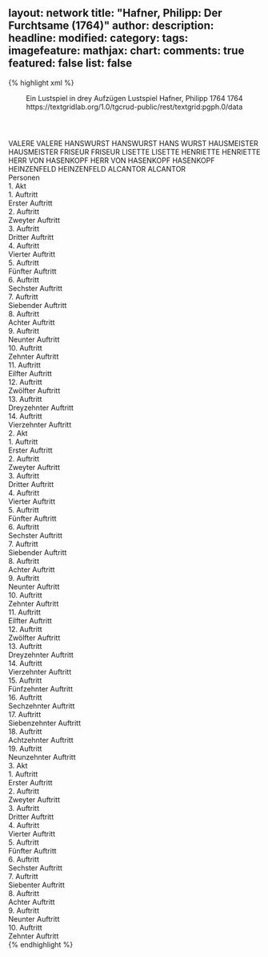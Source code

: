 layout: network
title: "Hafner, Philipp: Der Furchtsame (1764)"
author:
description:
headline:
modified:
category:
tags:
imagefeature:
mathjax:
chart:
comments: true
featured: false
list: false
---
{% highlight xml %}
<?xml-model href="https://raw.githubusercontent.com/DLiNa/project/master/rules/lina.rnc"?><?xml-model href="https://raw.githubusercontent.com/DLiNa/project/master/rules/lina.sch"?>
<play xmlns="http://lina.digital">
  <header>
    <title>Der Furchtsame</title>
    <subtitle>Ein Lustspiel in drey Aufzügen</subtitle>
    <genretitle>Lustspiel</genretitle>
    <author>Hafner, Philipp</author>
    <date type="print" when="1764">1764</date>
    <date type="premiere" when="1764">1764</date>
    <date type="written"/>
    <source>https://textgridlab.org/1.0/tgcrud-public/rest/textgrid:pgph.0/data</source>
  </header>
  <personae>
    <character>
      <name>VALERE</name>
      <alias xml:id="valere">
        <name>VALERE</name>
      </alias>
    </character>
    <character>
      <name>HANSWURST</name>
      <alias xml:id="hanswurst">
        <name>HANSWURST</name>
      </alias>
      <alias xml:id="hans_wurst">
        <name>HANS WURST</name>
      </alias>
    </character>
    <character>
      <name>HAUSMEISTER</name>
      <alias xml:id="hausmeister">
        <name>HAUSMEISTER</name>
      </alias>
    </character>
    <character>
      <name>FRISEUR</name>
      <alias xml:id="friseur">
        <name>FRISEUR</name>
      </alias>
    </character>
    <character>
      <name>LISETTE</name>
      <alias xml:id="lisette">
        <name>LISETTE</name>
      </alias>
    </character>
    <character>
      <name>HENRIETTE</name>
      <alias xml:id="henriette">
        <name>HENRIETTE</name>
      </alias>
    </character>
    <character>
      <name>HERR VON HASENKOPF</name>
      <alias xml:id="herr_von_hasenkopf">
        <name>HERR VON HASENKOPF</name>
      </alias>
      <alias xml:id="hasenkopf">
        <name>HASENKOPF</name>
      </alias>
    </character>
    <character>
      <name>HEINZENFELD</name>
      <alias xml:id="heinzenfeld">
        <name>HEINZENFELD</name>
      </alias>
    </character>
    <character>
      <name>ALCANTOR</name>
      <alias xml:id="alcantor">
        <name>ALCANTOR</name>
      </alias>
    </character>
  </personae>
  <text>
    <div>
      <head>Personen</head>
    </div>
    <div>
      <head>1. Akt</head>
      <div>
        <head>1. Auftritt</head>
        <div>
          <head>Erster Auftritt</head>
          <sp who="#valere">
            <amount n="17" unit="speech_acts"/>
            <amount n="543" unit="words"/>
            <amount n="5" unit="lines"/>
            <amount n="3114" unit="chars"/>
          </sp>
          <sp who="#hanswurst">
            <amount n="17" unit="speech_acts"/>
            <amount n="921" unit="words"/>
            <amount n="2" unit="lines"/>
            <amount n="5289" unit="chars"/>
          </sp>
        </div>
      </div>
      <div>
        <head>2. Auftritt</head>
        <div>
          <head>Zweyter Auftritt</head>
          <sp who="#hausmeister">
            <amount n="20" unit="speech_acts"/>
            <amount n="425" unit="words"/>
            <amount n="11" unit="lines"/>
            <amount n="2240" unit="chars"/>
          </sp>
          <sp who="#valere">
            <amount n="17" unit="speech_acts"/>
            <amount n="219" unit="words"/>
            <amount n="13" unit="lines"/>
            <amount n="1209" unit="chars"/>
          </sp>
          <sp who="#hanswurst">
            <amount n="5" unit="speech_acts"/>
            <amount n="91" unit="words"/>
            <amount n="2" unit="lines"/>
            <amount n="446" unit="chars"/>
          </sp>
        </div>
      </div>
      <div>
        <head>3. Auftritt</head>
        <div>
          <head>Dritter Auftritt</head>
          <sp who="#hanswurst">
            <amount n="3" unit="speech_acts"/>
            <amount n="76" unit="words"/>
            <amount n="2" unit="lines"/>
            <amount n="427" unit="chars"/>
          </sp>
          <sp who="#valere">
            <amount n="2" unit="speech_acts"/>
            <amount n="55" unit="words"/>
            <amount n="1" unit="lines"/>
            <amount n="276" unit="chars"/>
          </sp>
        </div>
      </div>
      <div>
        <head>4. Auftritt</head>
        <div>
          <head>Vierter Auftritt</head>
          <sp who="#friseur">
            <amount n="9" unit="speech_acts"/>
            <amount n="649" unit="words"/>
            <amount n="4" unit="lines"/>
            <amount n="3753" unit="chars"/>
          </sp>
          <sp who="#valere">
            <amount n="8" unit="speech_acts"/>
            <amount n="127" unit="words"/>
            <amount n="6" unit="lines"/>
            <amount n="724" unit="chars"/>
          </sp>
          <sp who="#hanswurst">
            <amount n="7" unit="speech_acts"/>
            <amount n="134" unit="words"/>
            <amount n="3" unit="lines"/>
            <amount n="780" unit="chars"/>
          </sp>
        </div>
      </div>
      <div>
        <head>5. Auftritt</head>
        <div>
          <head>Fünfter Auftritt</head>
          <sp who="#friseur">
            <amount n="1" unit="speech_acts"/>
            <amount n="167" unit="words"/>
            <amount n="987" unit="chars"/>
          </sp>
        </div>
      </div>
      <div>
        <head>6. Auftritt</head>
        <div>
          <head>Sechster Auftritt</head>
          <sp who="#lisette">
            <amount n="8" unit="speech_acts"/>
            <amount n="218" unit="words"/>
            <amount n="2" unit="lines"/>
            <amount n="1203" unit="chars"/>
          </sp>
          <sp who="#henriette">
            <amount n="6" unit="speech_acts"/>
            <amount n="224" unit="words"/>
            <amount n="3" unit="lines"/>
            <amount n="1254" unit="chars"/>
          </sp>
          <sp who="#herr_von_hasenkopf">
            <amount n="2" unit="speech_acts"/>
            <amount n="35" unit="words"/>
            <amount n="1" unit="lines"/>
            <amount n="165" unit="chars"/>
          </sp>
          <sp who="#hasenkopf">
            <amount n="3" unit="speech_acts"/>
            <amount n="227" unit="words"/>
            <amount n="1303" unit="chars"/>
          </sp>
        </div>
      </div>
      <div>
        <head>7. Auftritt</head>
        <div>
          <head>Siebender Auftritt</head>
          <sp who="#hasenkopf">
            <amount n="2" unit="speech_acts"/>
            <amount n="184" unit="words"/>
            <amount n="981" unit="chars"/>
          </sp>
          <sp who="#henriette">
            <amount n="2" unit="speech_acts"/>
            <amount n="99" unit="words"/>
            <amount n="596" unit="chars"/>
          </sp>
        </div>
      </div>
      <div>
        <head>8. Auftritt</head>
        <div>
          <head>Achter Auftritt</head>
          <sp who="#heinzenfeld">
            <amount n="2" unit="speech_acts"/>
            <amount n="97" unit="words"/>
            <amount n="642" unit="chars"/>
          </sp>
          <sp who="#henriette">
            <amount n="3" unit="speech_acts"/>
            <amount n="40" unit="words"/>
            <amount n="3" unit="lines"/>
            <amount n="228" unit="chars"/>
          </sp>
          <sp who="#lisette">
            <amount n="2" unit="speech_acts"/>
            <amount n="42" unit="words"/>
            <amount n="246" unit="chars"/>
          </sp>
          <sp who="#hasenkopf">
            <amount n="1" unit="speech_acts"/>
            <amount n="48" unit="words"/>
            <amount n="260" unit="chars"/>
          </sp>
        </div>
      </div>
      <div>
        <head>9. Auftritt</head>
        <div>
          <head>Neunter Auftritt</head>
          <sp who="#heinzenfeld">
            <amount n="9" unit="speech_acts"/>
            <amount n="369" unit="words"/>
            <amount n="1" unit="lines"/>
            <amount n="2295" unit="chars"/>
          </sp>
          <sp who="#hasenkopf">
            <amount n="8" unit="speech_acts"/>
            <amount n="593" unit="words"/>
            <amount n="1" unit="lines"/>
            <amount n="3448" unit="chars"/>
          </sp>
        </div>
      </div>
      <div>
        <head>10. Auftritt</head>
        <div>
          <head>Zehnter Auftritt</head>
          <sp who="#hasenkopf">
            <amount n="1" unit="speech_acts"/>
            <amount n="177" unit="words"/>
            <amount n="1005" unit="chars"/>
          </sp>
        </div>
      </div>
      <div>
        <head>11. Auftritt</head>
        <div>
          <head>Eilfter Auftritt</head>
          <sp who="#alcantor">
            <amount n="15" unit="speech_acts"/>
            <amount n="810" unit="words"/>
            <amount n="3" unit="lines"/>
            <amount n="4593" unit="chars"/>
          </sp>
          <sp who="#hasenkopf">
            <amount n="15" unit="speech_acts"/>
            <amount n="409" unit="words"/>
            <amount n="5" unit="lines"/>
            <amount n="2320" unit="chars"/>
          </sp>
        </div>
      </div>
      <div>
        <head>12. Auftritt</head>
        <div>
          <head>Zwölfter Auftritt</head>
          <sp who="#alcantor">
            <amount n="1" unit="speech_acts"/>
            <amount n="154" unit="words"/>
            <amount n="919" unit="chars"/>
          </sp>
        </div>
      </div>
      <div>
        <head>13. Auftritt</head>
        <div>
          <head>Dreyzehnter Auftritt</head>
          <sp who="#friseur">
            <amount n="4" unit="speech_acts"/>
            <amount n="229" unit="words"/>
            <amount n="1280" unit="chars"/>
          </sp>
          <sp who="#alcantor">
            <amount n="3" unit="speech_acts"/>
            <amount n="85" unit="words"/>
            <amount n="1" unit="lines"/>
            <amount n="464" unit="chars"/>
          </sp>
        </div>
      </div>
      <div>
        <head>14. Auftritt</head>
        <div>
          <head>Vierzehnter Auftritt</head>
          <sp who="#alcantor">
            <amount n="1" unit="speech_acts"/>
            <amount n="311" unit="words"/>
            <amount n="1879" unit="chars"/>
          </sp>
        </div>
      </div>
    </div>
    <div>
      <head>2. Akt</head>
      <div>
        <head>1. Auftritt</head>
        <div>
          <head>Erster Auftritt</head>
          <sp who="#alcantor">
            <amount n="1" unit="speech_acts"/>
            <amount n="155" unit="words"/>
            <amount n="891" unit="chars"/>
          </sp>
        </div>
      </div>
      <div>
        <head>2. Auftritt</head>
        <div>
          <head>Zweyter Auftritt</head>
          <sp who="#hanswurst">
            <amount n="1" unit="speech_acts"/>
            <amount n="226" unit="words"/>
            <amount n="1262" unit="chars"/>
          </sp>
        </div>
      </div>
      <div>
        <head>3. Auftritt</head>
        <div>
          <head>Dritter Auftritt</head>
          <sp who="#lisette">
            <amount n="22" unit="speech_acts"/>
            <amount n="624" unit="words"/>
            <amount n="12" unit="lines"/>
            <amount n="3497" unit="chars"/>
          </sp>
          <sp who="#hanswurst">
            <amount n="21" unit="speech_acts"/>
            <amount n="520" unit="words"/>
            <amount n="13" unit="lines"/>
            <amount n="2907" unit="chars"/>
          </sp>
        </div>
      </div>
      <div>
        <head>4. Auftritt</head>
        <div>
          <head>Vierter Auftritt</head>
          <sp who="#hanswurst">
            <amount n="1" unit="speech_acts"/>
            <amount n="118" unit="words"/>
            <amount n="720" unit="chars"/>
          </sp>
        </div>
      </div>
      <div>
        <head>5. Auftritt</head>
        <div>
          <head>Fünfter Auftritt</head>
          <sp who="#valere">
            <amount n="12" unit="speech_acts"/>
            <amount n="223" unit="words"/>
            <amount n="7" unit="lines"/>
            <amount n="1294" unit="chars"/>
          </sp>
          <sp who="#hanswurst">
            <amount n="11" unit="speech_acts"/>
            <amount n="241" unit="words"/>
            <amount n="6" unit="lines"/>
            <amount n="1341" unit="chars"/>
          </sp>
          <sp who="#hans_wurst">
            <amount n="1" unit="speech_acts"/>
            <amount n="68" unit="words"/>
            <amount n="402" unit="chars"/>
          </sp>
        </div>
      </div>
      <div>
        <head>6. Auftritt</head>
        <div>
          <head>Sechster Auftritt</head>
          <sp who="#alcantor">
            <amount n="1" unit="speech_acts"/>
            <amount n="178" unit="words"/>
            <amount n="1134" unit="chars"/>
          </sp>
        </div>
      </div>
      <div>
        <head>7. Auftritt</head>
        <div>
          <head>Siebender Auftritt</head>
          <sp who="#hasenkopf">
            <amount n="12" unit="speech_acts"/>
            <amount n="530" unit="words"/>
            <amount n="5" unit="lines"/>
            <amount n="2951" unit="chars"/>
          </sp>
          <sp who="#hausmeister">
            <amount n="7" unit="speech_acts"/>
            <amount n="134" unit="words"/>
            <amount n="4" unit="lines"/>
            <amount n="753" unit="chars"/>
          </sp>
          <sp who="#henriette">
            <amount n="5" unit="speech_acts"/>
            <amount n="80" unit="words"/>
            <amount n="4" unit="lines"/>
            <amount n="463" unit="chars"/>
          </sp>
          <sp who="#lisette">
            <amount n="3" unit="speech_acts"/>
            <amount n="47" unit="words"/>
            <amount n="2" unit="lines"/>
            <amount n="253" unit="chars"/>
          </sp>
        </div>
      </div>
      <div>
        <head>8. Auftritt</head>
        <div>
          <head>Achter Auftritt</head>
          <sp who="#hasenkopf">
            <amount n="4" unit="speech_acts"/>
            <amount n="111" unit="words"/>
            <amount n="1" unit="lines"/>
            <amount n="676" unit="chars"/>
          </sp>
          <sp who="#heinzenfeld">
            <amount n="3" unit="speech_acts"/>
            <amount n="162" unit="words"/>
            <amount n="1" unit="lines"/>
            <amount n="1066" unit="chars"/>
          </sp>
          <sp who="#henriette">
            <amount n="1" unit="speech_acts"/>
            <amount n="12" unit="words"/>
            <amount n="1" unit="lines"/>
            <amount n="52" unit="chars"/>
          </sp>
        </div>
      </div>
      <div>
        <head>9. Auftritt</head>
        <div>
          <head>Neunter Auftritt</head>
          <sp who="#lisette">
            <amount n="4" unit="speech_acts"/>
            <amount n="170" unit="words"/>
            <amount n="1" unit="lines"/>
            <amount n="959" unit="chars"/>
          </sp>
          <sp who="#hausmeister">
            <amount n="3" unit="speech_acts"/>
            <amount n="35" unit="words"/>
            <amount n="2" unit="lines"/>
            <amount n="170" unit="chars"/>
          </sp>
          <sp who="#henriette">
            <amount n="3" unit="speech_acts"/>
            <amount n="230" unit="words"/>
            <amount n="1" unit="lines"/>
            <amount n="1375" unit="chars"/>
          </sp>
        </div>
      </div>
      <div>
        <head>10. Auftritt</head>
        <div>
          <head>Zehnter Auftritt</head>
          <sp who="#hanswurst">
            <amount n="4" unit="speech_acts"/>
            <amount n="76" unit="words"/>
            <amount n="2" unit="lines"/>
            <amount n="427" unit="chars"/>
          </sp>
          <sp who="#henriette">
            <amount n="3" unit="speech_acts"/>
            <amount n="19" unit="words"/>
            <amount n="3" unit="lines"/>
            <amount n="116" unit="chars"/>
          </sp>
        </div>
      </div>
      <div>
        <head>11. Auftritt</head>
        <div>
          <head>Eilfter Auftritt</head>
          <sp who="#henriette">
            <amount n="1" unit="speech_acts"/>
            <amount n="30" unit="words"/>
            <amount n="187" unit="chars"/>
          </sp>
          <sp who="#lisette">
            <amount n="1" unit="speech_acts"/>
            <amount n="28" unit="words"/>
            <amount n="149" unit="chars"/>
          </sp>
        </div>
      </div>
      <div>
        <head>12. Auftritt</head>
        <div>
          <head>Zwölfter Auftritt</head>
          <sp who="#valere">
            <amount n="9" unit="speech_acts"/>
            <amount n="433" unit="words"/>
            <amount n="2" unit="lines"/>
            <amount n="2574" unit="chars"/>
          </sp>
          <sp who="#henriette">
            <amount n="5" unit="speech_acts"/>
            <amount n="157" unit="words"/>
            <amount n="1" unit="lines"/>
            <amount n="918" unit="chars"/>
          </sp>
          <sp who="#lisette">
            <amount n="4" unit="speech_acts"/>
            <amount n="126" unit="words"/>
            <amount n="702" unit="chars"/>
          </sp>
          <sp who="#hanswurst">
            <amount n="1" unit="speech_acts"/>
            <amount n="7" unit="words"/>
            <amount n="1" unit="lines"/>
            <amount n="41" unit="chars"/>
          </sp>
        </div>
      </div>
      <div>
        <head>13. Auftritt</head>
        <div>
          <head>Dreyzehnter Auftritt</head>
          <sp who="#hanswurst">
            <amount n="1" unit="speech_acts"/>
            <amount n="155" unit="words"/>
            <amount n="876" unit="chars"/>
          </sp>
        </div>
      </div>
      <div>
        <head>14. Auftritt</head>
        <div>
          <head>Vierzehnter Auftritt</head>
          <sp who="#alcantor">
            <amount n="2" unit="speech_acts"/>
            <amount n="181" unit="words"/>
            <amount n="993" unit="chars"/>
          </sp>
          <sp who="#friseur">
            <amount n="1" unit="speech_acts"/>
            <amount n="27" unit="words"/>
            <amount n="159" unit="chars"/>
          </sp>
        </div>
      </div>
      <div>
        <head>15. Auftritt</head>
        <div>
          <head>Fünfzehnter Auftritt</head>
          <sp who="#hanswurst">
            <amount n="5" unit="speech_acts"/>
            <amount n="281" unit="words"/>
            <amount n="1" unit="lines"/>
            <amount n="1527" unit="chars"/>
          </sp>
          <sp who="#friseur">
            <amount n="5" unit="speech_acts"/>
            <amount n="420" unit="words"/>
            <amount n="2" unit="lines"/>
            <amount n="2315" unit="chars"/>
          </sp>
        </div>
      </div>
      <div>
        <head>16. Auftritt</head>
        <div>
          <head>Sechzehnter Auftritt</head>
          <sp who="#hausmeister">
            <amount n="2" unit="speech_acts"/>
            <amount n="38" unit="words"/>
            <amount n="1" unit="lines"/>
            <amount n="178" unit="chars"/>
          </sp>
          <sp who="#friseur">
            <amount n="1" unit="speech_acts"/>
            <amount n="15" unit="words"/>
            <amount n="1" unit="lines"/>
            <amount n="84" unit="chars"/>
          </sp>
          <sp who="#hanswurst">
            <amount n="1" unit="speech_acts"/>
            <amount n="30" unit="words"/>
            <amount n="168" unit="chars"/>
          </sp>
        </div>
      </div>
      <div>
        <head>17. Auftritt</head>
        <div>
          <head>Siebenzehnter Auftritt</head>
          <sp who="#heinzenfeld">
            <amount n="2" unit="speech_acts"/>
            <amount n="42" unit="words"/>
            <amount n="1" unit="lines"/>
            <amount n="254" unit="chars"/>
          </sp>
          <sp who="#hanswurst">
            <amount n="2" unit="speech_acts"/>
            <amount n="45" unit="words"/>
            <amount n="237" unit="chars"/>
          </sp>
        </div>
      </div>
      <div>
        <head>18. Auftritt</head>
        <div>
          <head>Achtzehnter Auftritt</head>
          <sp who="#valere">
            <amount n="2" unit="speech_acts"/>
            <amount n="40" unit="words"/>
            <amount n="1" unit="lines"/>
            <amount n="208" unit="chars"/>
          </sp>
          <sp who="#hanswurst">
            <amount n="2" unit="speech_acts"/>
            <amount n="43" unit="words"/>
            <amount n="1" unit="lines"/>
            <amount n="208" unit="chars"/>
          </sp>
          <sp who="#hausmeister">
            <amount n="1" unit="speech_acts"/>
            <amount n="18" unit="words"/>
            <amount n="1" unit="lines"/>
            <amount n="92" unit="chars"/>
          </sp>
        </div>
      </div>
      <div>
        <head>19. Auftritt</head>
        <div>
          <head>Neunzehnter Auftritt</head>
          <sp who="#alcantor">
            <amount n="2" unit="speech_acts"/>
            <amount n="54" unit="words"/>
            <amount n="1" unit="lines"/>
            <amount n="275" unit="chars"/>
          </sp>
          <sp who="#hasenkopf">
            <amount n="7" unit="speech_acts"/>
            <amount n="127" unit="words"/>
            <amount n="5" unit="lines"/>
            <amount n="694" unit="chars"/>
          </sp>
          <sp who="#valere">
            <amount n="3" unit="speech_acts"/>
            <amount n="42" unit="words"/>
            <amount n="2" unit="lines"/>
            <amount n="243" unit="chars"/>
          </sp>
          <sp who="#heinzenfeld">
            <amount n="2" unit="speech_acts"/>
            <amount n="28" unit="words"/>
            <amount n="2" unit="lines"/>
            <amount n="167" unit="chars"/>
          </sp>
          <sp who="#hanswurst">
            <amount n="3" unit="speech_acts"/>
            <amount n="45" unit="words"/>
            <amount n="2" unit="lines"/>
            <amount n="247" unit="chars"/>
          </sp>
          <sp who="#friseur">
            <amount n="2" unit="speech_acts"/>
            <amount n="26" unit="words"/>
            <amount n="1" unit="lines"/>
            <amount n="153" unit="chars"/>
          </sp>
          <sp who="#hausmeister">
            <amount n="3" unit="speech_acts"/>
            <amount n="21" unit="words"/>
            <amount n="3" unit="lines"/>
            <amount n="108" unit="chars"/>
          </sp>
        </div>
      </div>
    </div>
    <div>
      <head>3. Akt</head>
      <div>
        <head>1. Auftritt</head>
        <div>
          <head>Erster Auftritt</head>
          <sp who="#valere">
            <amount n="14" unit="speech_acts"/>
            <amount n="620" unit="words"/>
            <amount n="5" unit="lines"/>
            <amount n="3503" unit="chars"/>
          </sp>
          <sp who="#hanswurst">
            <amount n="13" unit="speech_acts"/>
            <amount n="587" unit="words"/>
            <amount n="3" unit="lines"/>
            <amount n="3200" unit="chars"/>
          </sp>
        </div>
      </div>
      <div>
        <head>2. Auftritt</head>
        <div>
          <head>Zweyter Auftritt</head>
          <sp who="#lisette">
            <amount n="2" unit="speech_acts"/>
            <amount n="99" unit="words"/>
            <amount n="533" unit="chars"/>
          </sp>
          <sp who="#valere">
            <amount n="1" unit="speech_acts"/>
            <amount n="17" unit="words"/>
            <amount n="1" unit="lines"/>
            <amount n="100" unit="chars"/>
          </sp>
          <sp who="#hanswurst">
            <amount n="1" unit="speech_acts"/>
            <amount n="28" unit="words"/>
            <amount n="140" unit="chars"/>
          </sp>
        </div>
      </div>
      <div>
        <head>3. Auftritt</head>
        <div>
          <head>Dritter Auftritt</head>
          <sp who="#alcantor">
            <amount n="1" unit="speech_acts"/>
            <amount n="219" unit="words"/>
            <amount n="1323" unit="chars"/>
          </sp>
        </div>
      </div>
      <div>
        <head>4. Auftritt</head>
        <div>
          <head>Vierter Auftritt</head>
          <sp who="#hausmeister">
            <amount n="1" unit="speech_acts"/>
            <amount n="245" unit="words"/>
            <amount n="1338" unit="chars"/>
          </sp>
        </div>
      </div>
      <div>
        <head>5. Auftritt</head>
        <div>
          <head>Fünfter Auftritt</head>
          <sp who="#friseur">
            <amount n="2" unit="speech_acts"/>
            <amount n="166" unit="words"/>
            <amount n="982" unit="chars"/>
          </sp>
          <sp who="#alcantor">
            <amount n="1" unit="speech_acts"/>
            <amount n="74" unit="words"/>
            <amount n="431" unit="chars"/>
          </sp>
        </div>
      </div>
      <div>
        <head>6. Auftritt</head>
        <div>
          <head>Sechster Auftritt</head>
          <sp who="#hasenkopf">
            <amount n="4" unit="speech_acts"/>
            <amount n="88" unit="words"/>
            <amount n="1" unit="lines"/>
            <amount n="505" unit="chars"/>
          </sp>
          <sp who="#heinzenfeld">
            <amount n="3" unit="speech_acts"/>
            <amount n="70" unit="words"/>
            <amount n="1" unit="lines"/>
            <amount n="451" unit="chars"/>
          </sp>
          <sp who="#hausmeister">
            <amount n="3" unit="speech_acts"/>
            <amount n="53" unit="words"/>
            <amount n="2" unit="lines"/>
            <amount n="285" unit="chars"/>
          </sp>
          <sp who="#henriette">
            <amount n="1" unit="speech_acts"/>
            <amount n="7" unit="words"/>
            <amount n="1" unit="lines"/>
            <amount n="35" unit="chars"/>
          </sp>
        </div>
      </div>
      <div>
        <head>7. Auftritt</head>
        <div>
          <head>Siebenter Auftritt</head>
          <sp who="#henriette">
            <amount n="13" unit="speech_acts"/>
            <amount n="191" unit="words"/>
            <amount n="8" unit="lines"/>
            <amount n="1039" unit="chars"/>
          </sp>
          <sp who="#lisette">
            <amount n="20" unit="speech_acts"/>
            <amount n="291" unit="words"/>
            <amount n="17" unit="lines"/>
            <amount n="1597" unit="chars"/>
          </sp>
          <sp who="#hasenkopf">
            <amount n="23" unit="speech_acts"/>
            <amount n="790" unit="words"/>
            <amount n="7" unit="lines"/>
            <amount n="4416" unit="chars"/>
          </sp>
          <sp who="#hausmeister">
            <amount n="11" unit="speech_acts"/>
            <amount n="174" unit="words"/>
            <amount n="8" unit="lines"/>
            <amount n="919" unit="chars"/>
          </sp>
        </div>
      </div>
      <div>
        <head>8. Auftritt</head>
        <div>
          <head>Achter Auftritt</head>
          <sp who="#hasenkopf">
            <amount n="2" unit="speech_acts"/>
            <amount n="29" unit="words"/>
            <amount n="1" unit="lines"/>
            <amount n="180" unit="chars"/>
          </sp>
          <sp who="#hausmeister">
            <amount n="1" unit="speech_acts"/>
            <amount n="20" unit="words"/>
            <amount n="121" unit="chars"/>
          </sp>
          <sp who="#hanswurst">
            <amount n="1" unit="speech_acts"/>
            <amount n="65" unit="words"/>
            <amount n="392" unit="chars"/>
          </sp>
          <sp who="#hasenkopf #hausmeister">
            <amount n="1" unit="speech_acts"/>
            <amount n="1" unit="words"/>
            <amount n="1" unit="lines"/>
            <amount n="6" unit="chars"/>
          </sp>
        </div>
      </div>
      <div>
        <head>9. Auftritt</head>
        <div>
          <head>Neunter Auftritt</head>
          <sp who="#heinzenfeld">
            <amount n="4" unit="speech_acts"/>
            <amount n="27" unit="words"/>
            <amount n="4" unit="lines"/>
            <amount n="167" unit="chars"/>
          </sp>
          <sp who="#hasenkopf">
            <amount n="4" unit="speech_acts"/>
            <amount n="39" unit="words"/>
            <amount n="3" unit="lines"/>
            <amount n="217" unit="chars"/>
          </sp>
          <sp who="#hausmeister">
            <amount n="2" unit="speech_acts"/>
            <amount n="6" unit="words"/>
            <amount n="2" unit="lines"/>
            <amount n="28" unit="chars"/>
          </sp>
        </div>
      </div>
      <div>
        <head>10. Auftritt</head>
        <div>
          <head>Zehnter Auftritt</head>
          <sp who="#alcantor">
            <amount n="12" unit="speech_acts"/>
            <amount n="892" unit="words"/>
            <amount n="2" unit="lines"/>
            <amount n="5354" unit="chars"/>
          </sp>
          <sp who="#valere">
            <amount n="9" unit="speech_acts"/>
            <amount n="252" unit="words"/>
            <amount n="4" unit="lines"/>
            <amount n="1540" unit="chars"/>
          </sp>
          <sp who="#hanswurst">
            <amount n="15" unit="speech_acts"/>
            <amount n="406" unit="words"/>
            <amount n="9" unit="lines"/>
            <amount n="2253" unit="chars"/>
          </sp>
          <sp who="#hasenkopf">
            <amount n="25" unit="speech_acts"/>
            <amount n="785" unit="words"/>
            <amount n="9" unit="lines"/>
            <amount n="4499" unit="chars"/>
          </sp>
          <sp who="#henriette">
            <amount n="8" unit="speech_acts"/>
            <amount n="404" unit="words"/>
            <amount n="3" unit="lines"/>
            <amount n="2428" unit="chars"/>
          </sp>
          <sp who="#heinzenfeld">
            <amount n="5" unit="speech_acts"/>
            <amount n="111" unit="words"/>
            <amount n="2" unit="lines"/>
            <amount n="666" unit="chars"/>
          </sp>
          <sp who="#lisette">
            <amount n="3" unit="speech_acts"/>
            <amount n="56" unit="words"/>
            <amount n="2" unit="lines"/>
            <amount n="316" unit="chars"/>
          </sp>
          <sp who="#friseur">
            <amount n="3" unit="speech_acts"/>
            <amount n="50" unit="words"/>
            <amount n="2" unit="lines"/>
            <amount n="303" unit="chars"/>
          </sp>
          <sp who="#hausmeister">
            <amount n="1" unit="speech_acts"/>
            <amount n="87" unit="words"/>
            <amount n="505" unit="chars"/>
          </sp>
        </div>
      </div>
    </div>
  </text>
</play>
{% endhighlight %}
